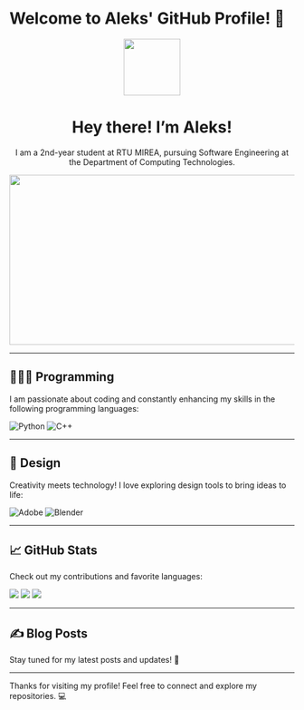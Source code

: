 # Welcome to Aleks' GitHub Profile! 🌟

<div id="header" align="center">
  <img src="https://media.giphy.com/media/M9gbBd9nbDrOTu1Mqx/giphy.gif" width="100"/>
</div>

<h1 align="center">
  Hey there! I’m Aleks!
</h1>

<p align="center">
  I am a 2nd-year student at RTU MIREA, pursuing Software Engineering at the Department of Computing Technologies.
</p>

<div align="center">
  <img src="https://user-images.githubusercontent.com/74038190/225813708-98b745f2-7d22-48cf-9150-083f1b00d6c9.gif" width="600" height="300"/>
</div>

---

## 👨🏻‍💻 Programming
I am passionate about coding and constantly enhancing my skills in the following programming languages:

![Python](https://img.shields.io/badge/python-%233776AB.svg?style=for-the-badge&logo=python&logoColor=white)
![C++](https://img.shields.io/badge/C++-%2300599C.svg?style=for-the-badge&logo=c%2B%2B&logoColor=white)

---

## 🎨 Design
Creativity meets technology! I love exploring design tools to bring ideas to life:

![Adobe](https://img.shields.io/badge/adobe%20-%23FF0000.svg?&style=for-the-badge&logo=adobe&logoColor=white)
![Blender](https://img.shields.io/badge/blender%20-%23F5792A.svg?&style=for-the-badge&logo=blender&logoColor=white)

---

## 📈 GitHub Stats
Check out my contributions and favorite languages:

![](https://github-profile-summary-cards.vercel.app/api/cards/most-commit-language?username=AleksUon&theme=tokyonight)
![](https://github-profile-summary-cards.vercel.app/api/cards/repos-per-language?username=AleksUon&theme=tokyonight)
![](https://github-profile-summary-cards.vercel.app/api/cards/profile-details?username=AleksUon&theme=tokyonight)

---

## ✍️ Blog Posts
Stay tuned for my latest posts and updates! 🚀

<!-- BLOG-POST-LIST:START -->

<!-- BLOG-POST-LIST:END -->

---

Thanks for visiting my profile! Feel free to connect and explore my repositories. 💻
